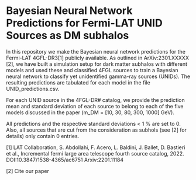 # Bayesian Neural Network Predictions for Fermi-LAT UNID Sources as DM subhalos

In this repository we make the Bayesian neural network predictions for the Fermi-LAT 4GFL-DR3[1] publicly available. As outlined in ArXiv:2301.XXXXX [2], we have built a simulation setup for dark matter subhalos with different models and used these and classified 4FGL sources to train a Bayesian neural network to classify yet unidentified gamma-ray sources (UNIDs). The resulting predictions are tabulated for each model in the file UNID_predictions.csv.

For each UNID source in the 4FGL-DR# catalog, we provide the prediction mean and standard deviation of each source to belong to each of the five models discussed in the paper (m_DM = [10, 30, 80, 300, 1000] GeV). 

All predictions and the respective standard deviations < 1 % are set to 0. Also, all sources that are cut from the consideration as subhols (see [2] for details) only contain 0 entries. 

[1] LAT Collaboration, S. Abdollahi, F. Acero, L. Baldini, J. Ballet, D. Bastieri et al., 
    Incremental fermi large area telescope fourth source catalog, 2022. 
    DOI:10.3847/1538-4365/ac6751
    Arxiv:2201.11184

[2] Cite our paper
